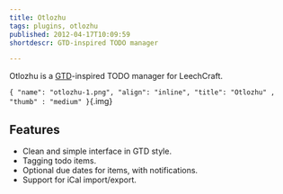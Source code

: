 ```yaml
---
title: Otlozhu
tags: plugins, otlozhu
published: 2012-04-17T10:09:59
shortdescr: GTD-inspired TODO manager

---
```


Otlozhu is a
[GTD](http://en.wikipedia.org/wiki/Getting_Things_Done)-inspired TODO
manager for LeechCraft.

`{ "name": "otlozhu-1.png", "align": "inline", "title": "Otlozhu" , "thumb" : "medium" }`{.img}

Features
--------

- Clean and simple interface in GTD style.
- Tagging todo items.
- Optional due dates for items, with notifications.
- Support for iCal import/export.

